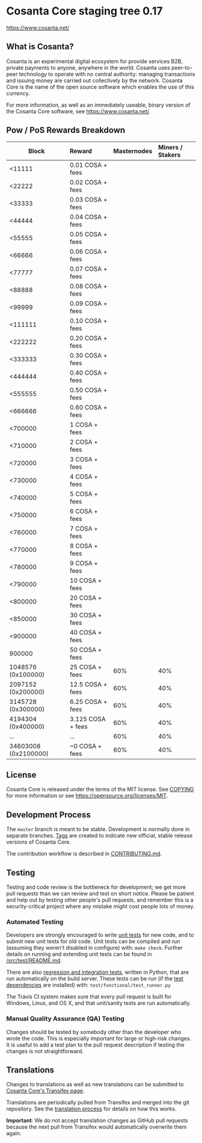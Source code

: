 Cosanta Core staging tree 0.17
===========================

https://www.cosanta.net/


What is Cosanta?
-------------

Cosanta is an experimental digital ecosystem for provide services B2B, private
payments to anyone, anywhere in the world. Cosanta uses peer-to-peer technology
to operate with no central authority: managing transactions and issuing money
are carried out collectively by the network. Cosanta Core is the name of the open
source software which enables the use of this currency.

For more information, as well as an immediately useable, binary version of
the Cosanta Core software, see https://www.cosanta.net/.


## Pow / PoS Rewards Breakdown

| Block                 | Reward              | Masternodes | Miners / Stakers   |
|---------------------- |:------------------- |:----------- |:------------------ |
| <11111                | 0.01  COSA + fees   |             |                    |
| <22222                | 0.02  COSA + fees   |             |                    |
| <33333                | 0.03  COSA + fees   |             |                    |
| <44444                | 0.04  COSA + fees   |             |                    |
| <55555                | 0.05  COSA + fees   |             |                    |
| <66666                | 0.06  COSA + fees   |             |                    |
| <77777                | 0.07  COSA + fees   |             |                    |
| <88888                | 0.08  COSA + fees   |             |                    |
| <99999                | 0.09  COSA + fees   |             |                    |
| <111111               | 0.10  COSA + fees   |             |                    |
| <222222               | 0.20  COSA + fees   |             |                    |
| <333333               | 0.30  COSA + fees   |             |                    |
| <444444               | 0.40  COSA + fees   |             |                    |
| <555555               | 0.50  COSA + fees   |             |                    |
| <666666               | 0.60  COSA + fees   |             |                    |
| <700000               |  1    COSA + fees   |             |                    |
| <710000               |  2    COSA + fees   |             |                    |
| <720000               |  3    COSA + fees   |             |                    |
| <730000               |  4    COSA + fees   |             |                    |
| <740000               |  5    COSA + fees   |             |                    |
| <750000               |  6    COSA + fees   |             |                    |
| <760000               |  7    COSA + fees   |             |                    |
| <770000               |  8    COSA + fees   |             |                    |
| <780000               |  9    COSA + fees   |             |                    |
| <790000               | 10    COSA + fees   |             |                    |
| <800000               | 20    COSA + fees   |             |                    |
| <850000               | 30    COSA + fees   |             |                    |
| <900000               | 40    COSA + fees   |             |                    |
|  900000               | 50    COSA + fees   |             |                    |
| 1048576 (0x100000)    | 25    COSA + fees   | 60%         | 40%                |
| 2097152 (0x200000)    | 12.5  COSA + fees   | 60%         | 40%                |
| 3145728 (0x300000)    | 6.25  COSA + fees   | 60%         | 40%                |
| 4194304 (0x400000)    | 3.125 COSA + fees   | 60%         | 40%                |
| ...                   | ...                 | 60%         | 40%                |
| 34603008 (0x2100000)  | ~0    COSA + fees   | 60%         | 40%                |


License
-------

Cosanta Core is released under the terms of the MIT license. See [COPYING](COPYING) for more
information or see https://opensource.org/licenses/MIT.

Development Process
-------------------

The `master` branch is meant to be stable. Development is normally done in separate branches.
[Tags](https://github.com/cosanta/cosanta-core/tags) are created to indicate new official,
stable release versions of Cosanta Core.

The contribution workflow is described in [CONTRIBUTING.md](CONTRIBUTING.md).

Testing
-------

Testing and code review is the bottleneck for development; we get more pull
requests than we can review and test on short notice. Please be patient and help out by testing
other people's pull requests, and remember this is a security-critical project where any mistake might cost people
lots of money.

### Automated Testing

Developers are strongly encouraged to write [unit tests](src/test/README.md) for new code, and to
submit new unit tests for old code. Unit tests can be compiled and run
(assuming they weren't disabled in configure) with: `make check`. Further details on running
and extending unit tests can be found in [/src/test/README.md](/src/test/README.md).

There are also [regression and integration tests](/test), written
in Python, that are run automatically on the build server.
These tests can be run (if the [test dependencies](/test) are installed) with: `test/functional/test_runner.py`

The Travis CI system makes sure that every pull request is built for Windows, Linux, and OS X, and that unit/sanity tests are run automatically.

### Manual Quality Assurance (QA) Testing

Changes should be tested by somebody other than the developer who wrote the
code. This is especially important for large or high-risk changes. It is useful
to add a test plan to the pull request description if testing the changes is
not straightforward.

Translations
------------

Changes to translations as well as new translations can be submitted to
[Cosanta Core's Transifex page](https://www.transifex.com/projects/p/cosanta/).

Translations are periodically pulled from Transifex and merged into the git repository. See the
[translation process](doc/translation_process.md) for details on how this works.

**Important**: We do not accept translation changes as GitHub pull requests because the next
pull from Transifex would automatically overwrite them again.


